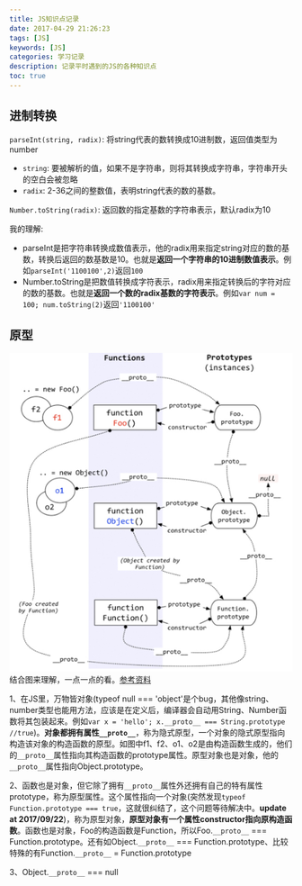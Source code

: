 ```yaml
---
title: JS知识点记录
date: 2017-04-29 21:26:23
tags: [JS]
keywords: [JS]
categories: 学习记录
description: 记录平时遇到的JS的各种知识点
toc: true
---
```

## 进制转换
`parseInt(string, radix)`: 将string代表的数转换成10进制数，返回值类型为number
  * `string`: 要被解析的值，如果不是字符串，则将其转换成字符串，字符串开头的空白会被忽略
  * `radix`: 2-36之间的整数值，表明string代表的数的基数。

`Number.toString(radix)`: 返回数的指定基数的字符串表示，默认radix为10

我的理解:
  * parseInt是把字符串转换成数值表示，他的radix用来指定string对应的数的基数，转换后返回的数基数是10。也就是**返回一个字符串的10进制数值表示**。例如`parseInt('1100100',2)`返回`100`
  * Number.toString是把数值转换成字符表示，radix用来指定转换后的字符对应的数的基数。也就是**返回一个数的radix基数的字符表示**。例如`var num = 100; num.toString(2)`返回`'1100100'`

## 原型
![](JS知识点记录/prototype.jpg)
结合图来理解，一点一点的看。[参考资料](http://www.cnblogs.com/smoothLily/p/4745856.html)

1、在JS里，万物皆对象(typeof null === 'object'是个bug，其他像string、number类型也能用方法，应该是在定义后，编译器会自动用String、Number函数将其包装起来。例如`var x = 'hello'; x.__proto__ === String.prototype //true`)。**对象都拥有属性`__proto__`**，称为隐式原型，一个对象的隐式原型指向构造该对象的构造函数的原型。如图中f1、f2、o1、o2是由构造函数生成的，他们的`__proto__`属性指向其构造函数的prototype属性。原型对象也是对象，他的`__proto__`属性指向Object.prototype。

2、函数也是对象，但它除了拥有`__proto__`属性外还拥有自己的特有属性prototype，称为原型属性。这个属性指向一个对象(突然发现`typeof Function.prototype === true`，这就很纠结了，这个问题等待解决中。**update at 2017/09/22**)，称为原型对象，**原型对象有一个属性constructor指向原构造函数**。函数也是对象，Foo的构造函数是Function，所以Foo.`__proto__` === Function.prototype。还有如Object.`__proto__` === Function.prototype、比较特殊的有Function.`__proto__` = Function.prototype

3、Object.`__proto__` === null

